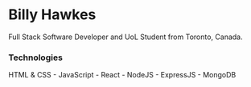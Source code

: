 # Billy Hawkes
Full Stack Software Developer and UoL Student from Toronto, Canada.

### Technologies
HTML & CSS - JavaScript - React - NodeJS - ExpressJS - MongoDB
